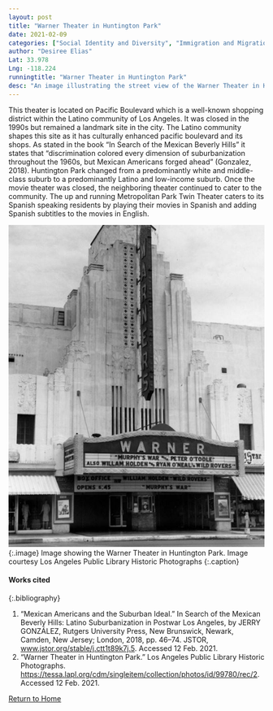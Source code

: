 ```yaml
---
layout: post
title: "Warner Theater in Huntington Park"
date: 2021-02-09
categories: ["Social Identity and Diversity", "Immigration and Migration"]
author: "Desiree Elias"
Lat: 33.978
Lng: -118.224
runningtitle: "Warner Theater in Huntington Park"
desc: "An image illustrating the street view of the Warner Theater in Huntington Park back in 1972."
---
```

This theater is located on Pacific Boulevard which is a well-known shopping district within the Latino community of Los Angeles. It was closed in the 1990s but remained a landmark site in the city. The Latino community shapes this site as it has culturally enhanced pacific boulevard and its shops. As stated in the book “In Search of the Mexican Beverly Hills” it states that “discrimination colored every dimension of suburbanization throughout the 1960s, but Mexican Americans forged ahead” (Gonzalez, 2018). Huntington Park changed from a predominantly white and middle-class suburb to a predominantly Latino and low-income suburb. Once the movie theater was closed, the neighboring theater continued to cater to the community. The up and running Metropolitan Park Twin Theater caters to its Spanish speaking residents by playing their movies in Spanish and adding Spanish subtitles to the movies in English.

![Warner Theater 1972](images/WarnerTheater_pin1_image1.jpg)
   {:.image} 
Image showing the Warner Theater in Huntington Park. Image courtesy Los Angeles Public Library Historic Photographs
   {:.caption} 

#### Works cited
{:.bibliography} 
1. “Mexican Americans and the Suburban Ideal.” In Search of the Mexican Beverly Hills: Latino Suburbanization in Postwar Los Angeles, by JERRY GONZÁLEZ, Rutgers University Press, New Brunswick, Newark, Camden, New Jersey; London, 2018, pp. 46–74. JSTOR, www.jstor.org/stable/j.ctt1t89k7j.5. Accessed 12 Feb. 2021.
2. “Warner Theater in Huntington Park.” Los Angeles Public Library Historic Photographs. https://tessa.lapl.org/cdm/singleitem/collection/photos/id/99780/rec/2. Accessed 12 Feb. 2021.
 

[Return to Home](https://uclachicanxstudies.github.io/BarrioSuburbanisms/)






